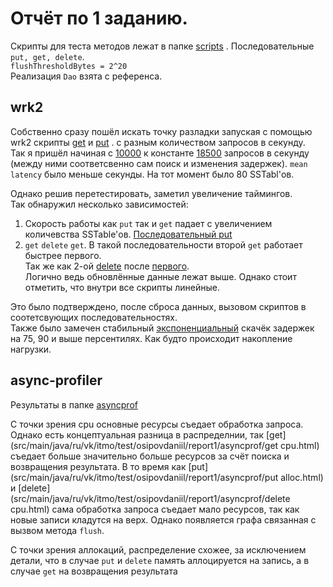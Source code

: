 # Отчёт по 1 заданию.

Скрипты для теста методов лежат в папке [scripts](src/main/java/ru/vk/itmo/test/osipovdaniil/scripts) . 
Последовательные `put, get, delete`. <br>
`flushThresholdBytes = 2^20`<br>
Реализация `Dao` взята с референса.

## wrk2

Собственно сразу пошёл искать точку разладки запуская с помощью wrk2 скрипты 
[get](src/main/java/ru/vk/itmo/test/osipovdaniil/scripts/get.lua)
и [put](src/main/java/ru/vk/itmo/test/osipovdaniil/scripts/put.lua) .
с разным количеством запросов в секунду. <br>
Так я пришёл начиная с
[10000](src/main/java/ru/vk/itmo/test/osipovdaniil/report1/wrk/put:1)
к константе
[18500](src/main/java/ru/vk/itmo/test/osipovdaniil/report1/wrk/put:577)
запросов в секунду (между ними соответсвенно сам поиск и изменения задержек). `mean latency` было меньше секунды.
На тот момент было 80 SSTabl'ов.

Однако решив перетестировать, заметил увеличение таймингов. <br>
Так обнаружил несколько зависимостей:
1) Скорость работы как `put` так и `get` падает с увеличением количевства SSTable'ов.
[Последовательный put](src/main/java/ru/vk/itmo/test/osipovdaniil/report1/wrk/put:674)
2) `get` `delete` `get`. В такой последовательности второй `get` работает быстрее первого. <br>
Так же как 2-ой [delete](src/main/java/ru/vk/itmo/test/[delete](ru/vk/itmo/test/osipovdaniil/report1/wrk/delete:208)osipovdaniil/report1/wrk/delete:208) после
[первого](src/main/java/ru/vk/itmo/test/osipovdaniil/report1/wrk/delete:122). <br>
Логично ведь обновлённые данные лежат выше. Однако стоит отметить, что внутри все скрипты линейные.

Это было подтверждено, после сброса данных, вызовом скриптов в соотетсвующих последовательностях. <br>
Также было замечен стабильный
[экспоненциальный](src/main/java/ru/vk/itmo/test/osipovdaniil/report1/pictures/percentiles.html)
скачёк задержек на 75, 90 и выше персентилях. 
Как будто происходит накопление нагрузки.

## async-profiler

Результаты в папке
[asyncprof](src/main/java/ru/vk/itmo/test/osipovdaniil/report1/asyncprof)
<br>

С точки зрения cpu основные ресурсы съедает обработка запроса.
Однако есть концептуальная разница в распределнии, так
[get](src/main/java/ru/vk/itmo/test/osipovdaniil/report1/asyncprof/get cpu.html)
съедает больше значительно больше ресурсов за счёт поиска и возвращения результата.
В то время как
[put](src/main/java/ru/vk/itmo/test/osipovdaniil/report1/asyncprof/put alloc.html)
и [delete](src/main/java/ru/vk/itmo/test/osipovdaniil/report1/asyncprof/delete cpu.html)
сама обработка запроса съедает мало ресурсов, так как новые записи кладутся на верх. Однако появляется графа связанная
с вызвом метода `flush`.

С точки зрения аллокаций, распределение схожее, за исключением детали, что
в случае `put` и `delete` память аллоцируется на запись, 
а в случае `get` на возвращения результата 
